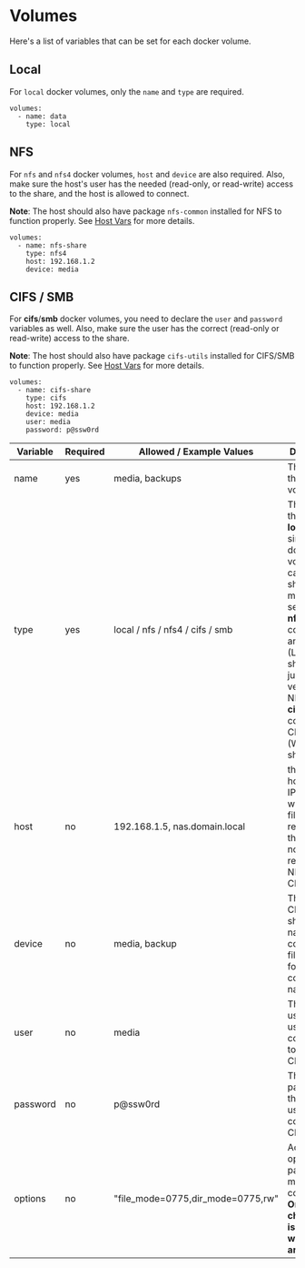 # Volumes

Here's a list of variables that can be set for each docker volume. 

## Local

For `local` docker volumes, only the `name` and `type` are required.

```
volumes:
  - name: data
    type: local
```

## NFS

For `nfs` and `nfs4` docker volumes, `host` and `device` are also required. Also, make sure the host's user has the needed (read-only, or read-write) access to the share, and the host is allowed to connect.

**Note**: The host should also have package `nfs-common` installed for NFS to function properly. See [Host Vars](host_vars.md) for more details.

```
volumes:
  - name: nfs-share
    type: nfs4
    host: 192.168.1.2
    device: media
```

## CIFS / SMB

For **cifs**/**smb** docker volumes, you need to declare the `user` and `password` variables as well. Also, make sure the user has the correct (read-only or read-write) access to the share.

**Note**: The host should also have package `cifs-utils` installed for CIFS/SMB to function properly. See [Host Vars](host_vars.md) for more details.

```
volumes:
  - name: cifs-share
    type: cifs
    host: 192.168.1.2
    device: media
    user: media
    password: p@ssw0rd
```

| Variable | Required | Allowed / Example Values | Description |
|----------|----------|--------------------------|-------------|
| name | yes | media, backups | The name of the docker volume
| type | yes | local / nfs / nfs4 / cifs / smb | The type of the volume:<br>**local**: just a simple local docker volume that can be shared by multiple services<br>**nfs**/**nfs4**: connect to an NFS (Linux/Unix) share. **nfs4** just denotes version 4 of NFS<br>**cifs**/**smb**: connect to a CIFS/SMB (Windows) share |
| host | no | 192.168.1.5, nas.domain.local | the hostname or IP address where the file server is reachable by the host - note: this is required for NFS and CIFS/SMB |
| device | no | media, backup | The NFS or CIFS/SMB share/device name - consult your file server for the correct name |
| user | no | media | The username to use when connecting to CIFS/SMB. |
| password | no | p@ssw0rd | The password of the user used to connect to CIFS/SMB.
| options | no | "file_mode=0775,dir_mode=0775,rw" | Additional options to pass to the mount command. **Only change this is you know what you are doing.** |
 